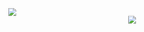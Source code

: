 <img src="https://capsule-render.vercel.app/api?type=waving&color=gradient&height=250&section=header&text=MANGTO%20GITHUB&fontSize=90">

<div align="center">
  <img src="https://img.shields.io/badge/Python-3776AB?style=flat&logo=Python&logoColor=white"/>
</div>

